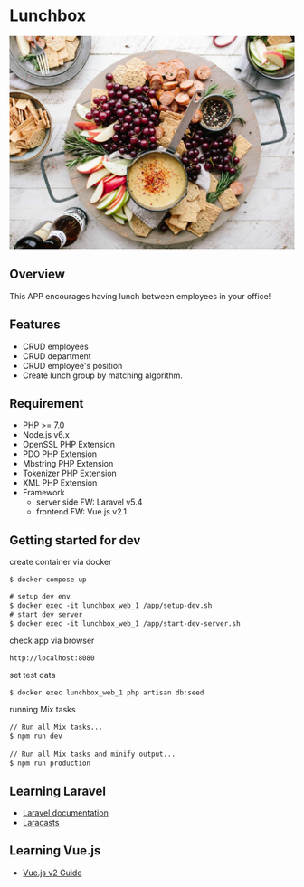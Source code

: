 # Lunchbox

![lunchbox image](https://github.com/tic40/lunchbox/blob/master/public/images/lunch_bg.jpg)

## Overview
This APP encourages having lunch between employees in your office!

## Features

* CRUD employees
* CRUD department
* CRUD employee's position
* Create lunch group by matching algorithm.

## Requirement
* PHP >= 7.0
* Node.js v6.x
* OpenSSL PHP Extension
* PDO PHP Extension
* Mbstring PHP Extension
* Tokenizer PHP Extension
* XML PHP Extension
* Framework
    * server side FW: Laravel v5.4
    * frontend FW: Vue.js v2.1

## Getting started for dev

create container via docker
```
$ docker-compose up
```

```
# setup dev env
$ docker exec -it lunchbox_web_1 /app/setup-dev.sh
# start dev server
$ docker exec -it lunchbox_web_1 /app/start-dev-server.sh
```

check app via browser
```
http://localhost:8080
```

set test data
```
$ docker exec lunchbox_web_1 php artisan db:seed
```

running Mix tasks
```
// Run all Mix tasks...
$ npm run dev

// Run all Mix tasks and minify output...
$ npm run production
```

## Learning Laravel
* [Laravel documentation](https://laravel.com/docs)
* [Laracasts](https://laracasts.com)

## Learning Vue.js
* [Vue.js v2 Guide](https://vuejs.org/v2/guide/)

